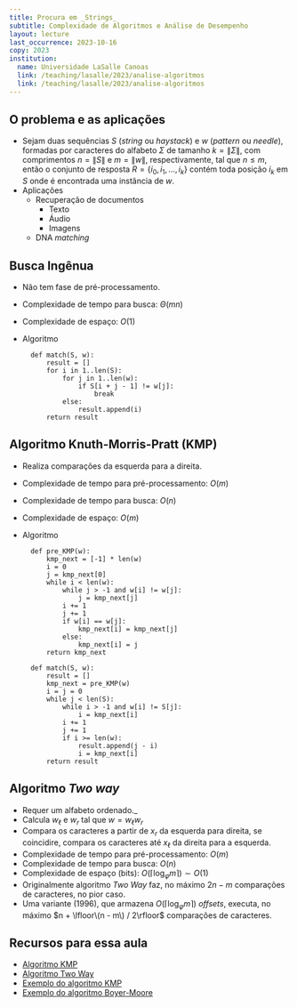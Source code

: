 ```yaml
---
title: Procura em _Strings_
subtitle: Complexidade de Algoritmos e Análise de Desempenho
layout: lecture
last_occurrence: 2023-10-16
copy: 2023
institution:
  name: Universidade LaSalle Canoas
  link: /teaching/lasalle/2023/analise-algoritmos
  link: /teaching/lasalle/2023/analise-algoritmos
---
```


## O problema e as aplicações

* Sejam duas sequências $S$ (_string_ ou _haystack_) e $w$ (_pattern_ ou _needle_), formadas por caracteres do alfabeto $\Sigma$ de tamanho $k = \|\Sigma\|$, com comprimentos $n = \|S\|$ e $m = \|w\|$, respectivamente, tal que $n \le m$, então o conjunto de resposta $R = \{i_0, i_1, \dots, i_k\}$ contém toda posição $i_k$ em $S$ onde é encontrada uma instância de $w$.
* Aplicações
    * Recuperação de documentos
        * Texto
        * Áudio
        * Imagens
    * DNA _matching_

## Busca Ingênua

* Não tem fase de pré-processamento.
* Complexidade de tempo para busca: $\Theta(mn)$
* Complexidade de espaço: $O(1)$
* Algoritmo

        def match(S, w):
            result = []
            for i in 1..len(S):
                for j in 1..len(w):
                    if S[i + j - 1] != w[j]:
                        break
                else:
                    result.append(i)
            return result


## Algoritmo Knuth-Morris-Pratt (KMP)

* Realiza comparações da esquerda para a direita.
* Complexidade de tempo para pré-processamento: $O(m)$
* Complexidade de tempo para busca: $O(n)$
* Complexidade de espaço: $O(m)$
* Algoritmo

        def pre_KMP(w):
            kmp_next = [-1] * len(w)
            i = 0
            j = kmp_next[0]
            while i < len(w):
                while j > -1 and w[i] != w[j]:
                    j = kmp_next[j]
                i += 1
                j += 1
                if w[i] == w[j]:
                    kmp_next[i] = kmp_next[j]
                else:
                    kmp_next[i] = j
            return kmp_next

        def match(S, w):
            result = []
            kmp_next = pre_KMP(w)
            i = j = 0
            while j < len(S):
                while i > -1 and w[i] != S[j]:
                    i = kmp_next[i]
                i += 1
                j += 1
                if i >= len(w):
                    result.append(j - i)
                    i = kmp_next[i]
            return result


## Algoritmo _Two way_

* Requer um alfabeto ordenado._
* Calcula $w_\ell$ e $w_r$ tal que $w = w_{\ell}w_r$
* Compara os caracteres a partir de $x_r$ da esquerda para direita, se coincidire, compara os caracteres até $x_{\ell}$ da direita para a esquerda.
* Complexidade de tempo para pré-processamento: $O(m)$
* Complexidade de tempo para busca: $O(n)$
* Complexidade de espaço (bits): $O(\lceil\log_{\varphi}{m}\rceil) \sim O(1)$
* Originalmente algoritmo _Two Way_ faz, no máximo $2n - m$ comparações de caracteres, no pior caso.
* Uma variante (1996), que armazena $O(\lceil\log_{\varphi}{m}\rceil)$ _offsets_, executa, no máximo $n + \lfloor\(n - m\) / 2\rfloor$ comparações de caracteres.


## Recursos para essa aula

* [Algoritmo KMP](http://www-igm.univ-mlv.fr/~lecroq/string/node8.html#SECTION0080)
* [Algoritmo Two Way](http://www-igm.univ-mlv.fr/~lecroq/string/node26.html#SECTION00260)
* [Exemplo do algoritmo KMP](https://www.cs.utexas.edu/users/moore/best-ideas/string-searching/kpm-example.html)
* [Exemplo do algoritmo Boyer-Moore](https://www.cs.utexas.edu/users/moore/best-ideas/string-searching/fstrpos-example.html)

